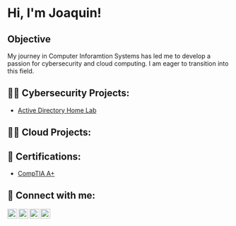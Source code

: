 <h1>Hi, I'm Joaquin! </h1> 

## Objective

My journey in Computer Inforamtion Systems has led me to develop a passion for cybersecurity and cloud computing. I am eager to transition into this field. 

<h2>👨‍💻 Cybersecurity Projects:</h2>

  - [Active Directory Home Lab](https://github.com/jcruz714/LABURL)

<h2>👨‍💻 Cloud Projects:</h2>

<h2> 📄 Certifications:</h2>

  - [CompTIA A+](https://www.credly.com/badges/1f116ae5-180b-49f9-99b4-0c81d99b329f/public_url)


<h2> 🤳 Connect with me:</h2>

[<img align="left" alt="JoaquinCruz | YouTube" width="22px" src="https://cdn.jsdelivr.net/npm/simple-icons@v3/icons/youtube.svg" />][youtube]
[<img align="left" alt="JoaquinCruz | Twitter" width="22px" src="https://cdn.jsdelivr.net/npm/simple-icons@v3/icons/twitter.svg" />][twitter]
[<img align="left" alt="JoaquinCruz | LinkedIn" width="22px" src="https://cdn.jsdelivr.net/npm/simple-icons@v3/icons/linkedin.svg" />][linkedin]
[<img align="left" alt="JoaquinCruz | Instagram" width="22px" src="https://cdn.jsdelivr.net/npm/simple-icons@v3/icons/instagram.svg" />][instagram]

[twitter]: https://twitter.com
[youtube]: https://www.youtube.com
[instagram]: https://www.instagram.com
[linkedin]: https://www.linkedin.com/in/joaquin-cruz/

<!--
**jcruz714/jcruz714** is a ✨ _special_ ✨ repository because its `README.md` (this file) appears on your GitHub profile.

Here are some ideas to get you started:

- 🔭 I’m currently working on ...
- 🌱 I’m currently learning ...
- 👯 I’m looking to collaborate on ...
- 🤔 I’m looking for help with ...
- 💬 Ask me about ...
- 📫 How to reach me: ...
- 😄 Pronouns: ...
- ⚡ Fun fact: ...
-->
